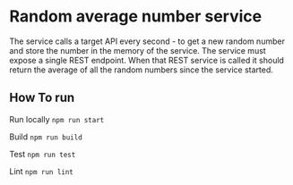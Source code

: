 # Random average number service

The service calls a target API every second - 
to get a new random number and store the number in the memory of the service. The
service must expose a single REST endpoint. When that REST service is called it should
return the average of all the random numbers since the service started.

## How To run
Run locally ``npm run start``

Build ``npm run build``

Test ``npm run test``

Lint ``npm run lint``
